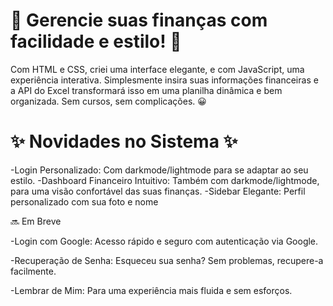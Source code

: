 <h1> 🚀 Gerencie suas finanças com facilidade e estilo! 🚀 </h1>

<p>Com HTML e CSS, criei uma interface elegante, e com JavaScript, uma experiência interativa. Simplesmente insira suas informações financeiras e a API do Excel transformará isso em uma planilha dinâmica e bem organizada. Sem cursos, sem complicações. 😀 </p>

<h1> ✨ Novidades no Sistema ✨ </h1>

<p>-Login Personalizado: Com darkmode/lightmode para se adaptar ao seu estilo.
-Dashboard Financeiro Intuitivo: Também com darkmode/lightmode, para uma visão confortável das suas finanças.
-Sidebar Elegante: Perfil personalizado com sua foto e nome
</p>

<p>🔜 Em Breve </p>

<p>-Login com Google: Acesso rápido e seguro com autenticação via Google.</p>
<p>-Recuperação de Senha: Esqueceu sua senha? Sem problemas, recupere-a facilmente.</p>
<p>-Lembrar de Mim: Para uma experiência mais fluida e sem esforços.</p>
